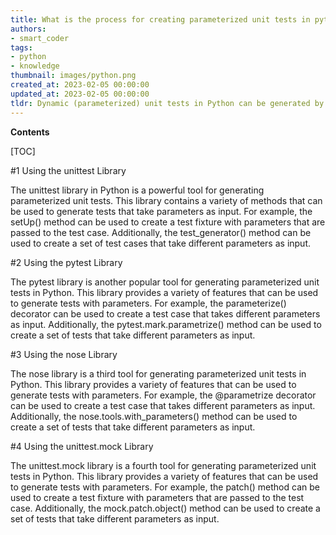 ```yaml
---
title: What is the process for creating parameterized unit tests in python?
authors:
- smart_coder
tags:
- python
- knowledge
thumbnail: images/python.png
created_at: 2023-02-05 00:00:00
updated_at: 2023-02-05 00:00:00
tldr: Dynamic (parameterized) unit tests in Python can be generated by using the unittest.parameterized library.
---
```


**Contents**

[TOC]

#1 Using the unittest Library

The unittest library in Python is a powerful tool for generating parameterized unit tests. This library contains a variety of methods that can be used to generate tests that take parameters as input. For example, the setUp() method can be used to create a test fixture with parameters that are passed to the test case. Additionally, the test_generator() method can be used to create a set of test cases that take different parameters as input.

#2 Using the pytest Library

The pytest library is another popular tool for generating parameterized unit tests in Python. This library provides a variety of features that can be used to generate tests with parameters. For example, the parameterize() decorator can be used to create a test case that takes different parameters as input. Additionally, the pytest.mark.parametrize() method can be used to create a set of tests that take different parameters as input.

#3 Using the nose Library

The nose library is a third tool for generating parameterized unit tests in Python. This library provides a variety of features that can be used to generate tests with parameters. For example, the @parametrize decorator can be used to create a test case that takes different parameters as input. Additionally, the nose.tools.with_parameters() method can be used to create a set of tests that take different parameters as input.

#4 Using the unittest.mock Library

The unittest.mock library is a fourth tool for generating parameterized unit tests in Python. This library provides a variety of features that can be used to generate tests with parameters. For example, the patch() method can be used to create a test fixture with parameters that are passed to the test case. Additionally, the mock.patch.object() method can be used to create a set of tests that take different parameters as input.
